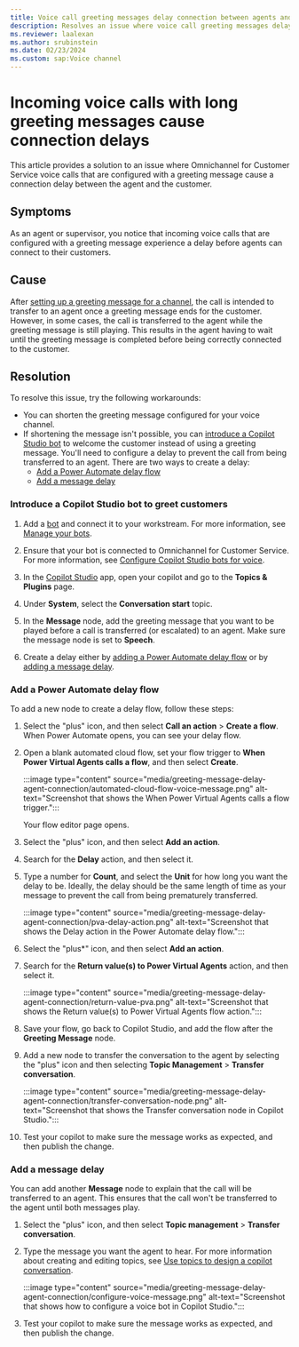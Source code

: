 ```yaml
---
title: Voice call greeting messages delay connection between agents and customers
description: Resolves an issue where voice call greeting messages delay an agent's ability to connect to a customer in the voice channel in Omnichannel for Customer Service.
ms.reviewer: laalexan
ms.author: srubinstein
ms.date: 02/23/2024
ms.custom: sap:Voice channel
---
```

# Incoming voice calls with long greeting messages cause connection delays

This article provides a solution to an issue where Omnichannel for Customer Service voice calls that are configured with a greeting message cause a connection delay between the agent and the customer.

## Symptoms

As an agent or supervisor, you notice that incoming voice calls that are configured with a greeting message experience a delay before agents can connect to their customers.

## Cause

After [setting up a greeting message for a channel](/dynamics365/customer-service/administer/configure-automated-message), the call is intended to transfer to an agent once a greeting message ends for the customer. However, in some cases, the call is transferred to the agent while the greeting message is still playing. This results in the agent having to wait until the greeting message is completed before being correctly connected to the customer.

## Resolution

To resolve this issue, try the following workarounds:

- You can shorten the greeting message configured for your voice channel.
- If shortening the message isn't possible, you can [introduce a Copilot Studio bot](#introduce-a-copilot-studio-bot-to-greet-customers) to welcome the customer instead of using a greeting message. You'll need to configure a delay to prevent the call from being transferred to an agent. There are two ways to create a delay:
  - [Add a Power Automate delay flow](#add-a-power-automate-delay-flow)
  - [Add a message delay](#add-a-message-delay)
  
### Introduce a Copilot Studio bot to greet customers

1. Add a [bot](/dynamics365/customer-service/administer/overview-bots) and connect it to your workstream. For more information, see [Manage your bots](/dynamics365/customer-service/administer/manage-your-bots#add-a-bot).

1. Ensure that your bot is connected to Omnichannel for Customer Service. For more information, see [Configure Copilot Studio bots for voice](/dynamics365/customer-service/administer/voice-channel-pva-bots#configure-handoff-from-copilot-studio-to-omnichannel-for-customer-service).

1. In the [Copilot Studio](/microsoft-copilot-studio/fundamentals-what-is-copilot-studio) app, open your copilot and go to the **Topics & Plugins** page.
1. Under **System**, select the **Conversation start** topic.
1. In the **Message** node, add the greeting message that you want to be played before a call is transferred (or escalated) to an agent. Make sure the message node is set to **Speech**.
1. Create a delay either by [adding a Power Automate delay flow](#add-a-power-automate-delay-flow) or by [adding a message delay](#add-a-message-delay).

### Add a Power Automate delay flow

To add a new node to create a delay flow, follow these steps:

1. Select the "plus" icon, and then select **Call an action** > **Create a flow**. When Power Automate opens, you can see your delay flow.
1. Open a blank automated cloud flow, set your flow trigger to **When Power Virtual Agents calls a flow**, and then select **Create**.

   :::image type="content" source="media/greeting-message-delay-agent-connection/automated-cloud-flow-voice-message.png" alt-text="Screenshot that shows the When Power Virtual Agents calls a flow trigger.":::
  
   Your flow editor page opens.

1. Select the "plus" icon, and then select **Add an action**.
1. Search for the **Delay** action, and then select it.
1. Type a number for **Count**, and select the **Unit** for how long you want the delay to be. Ideally, the delay should be the same length of time as your message to prevent the call from being prematurely transferred.

   :::image type="content" source="media/greeting-message-delay-agent-connection/pva-delay-action.png" alt-text="Screenshot that shows the Delay action in the Power Automate delay flow.":::

1. Select the "plus*" icon, and then select **Add an action**.
1. Search for the **Return value(s) to Power Virtual Agents** action, and then select it.

   :::image type="content" source="media/greeting-message-delay-agent-connection/return-value-pva.png" alt-text="Screenshot that shows the Return value(s) to Power Virtual Agents flow action.":::

1. Save your flow, go back to Copilot Studio, and add the flow after the **Greeting Message** node.
1. Add a new node to transfer the conversation to the agent by selecting the "plus" icon and then selecting **Topic Management** > **Transfer conversation**.

   :::image type="content" source="media/greeting-message-delay-agent-connection/transfer-conversation-node.png" alt-text="Screenshot that shows the Transfer conversation node in Copilot Studio.":::

1. Test your copilot to make sure the message works as expected, and then publish the change.

### Add a message delay

You can add another **Message** node to explain that the call will be transferred to an agent. This ensures that the call won't be transferred to the agent until both messages play.

1. Select the "plus" icon, and then select **Topic management** > **Transfer conversation**.
1. Type the message you want the agent to hear. For more information about creating and editing topics, see [Use topics to design a copilot conversation](/microsoft-copilot-studio/authoring-create-edit-topics).

    :::image type="content" source="media/greeting-message-delay-agent-connection/configure-voice-message.png" alt-text="Screenshot that shows how to configure a voice bot in Copilot Studio.":::

1. Test your copilot to make sure the message works as expected, and then publish the change.
